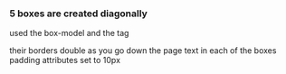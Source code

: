 ### 5 boxes are created diagonally
  used the box-model and the tag <div>
  their borders double as you go down the page
  text in each of the boxes
  padding attributes set to 10px
